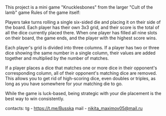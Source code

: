 This project is a mini game "Knucklesbones" from the larger "Cult of the lamb" game
Rules of the game itself:

Players take turns rolling a single six-sided die and placing it on their side of the board. Each player has their own 3x3 grid, and their score is the total of all the dice currently placed there. When one player has filled all nine slots on their board, the game ends, and the player with the highest score wins.

Each player's grid is divided into three columns. If a player has two or three dice showing the same number in a single column, their values are added together and multiplied by the number of matches.

If a player places a dice that matches one or more dice in their opponent's corresponding column, all of their opponent's matching dice are removed. This allows you to get rid of high-scoring dice, even doubles or triples, as long as you have somewhere for your matching die to go.

While the game is luck-based, being strategic with your die placement is the best way to win consistently.

contacts:
tg - https://t.me/Busska
mail - nikita_maximov05@mail.ru
